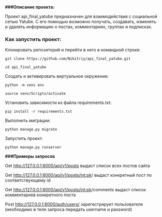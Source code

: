 **###Описание проекта:**

Проект api_final_yatube предназначен для взаимодействия с социальной сетью Yatube.
С его помощью возможно получать, создавать, изменять и удалять информацию о постах, комментариях, группах и подписках.

### Как запустить проект:

Клонировать репозиторий и перейти в него в командной строке:

```
git clone https://github.com/Nikitriy/api_final_yatube.git
```

```
cd api_final_yatube
```

Cоздать и активировать виртуальное окружение:

```
python -m venv env
```

```
source venv/Scripts/activate
```

Установить зависимости из файла requirements.txt:


```
pip install -r requirements.txt
```

Выполнить миграции:

```
python manage.py migrate
```

Запустить проект:

```
python manage.py runserver
```

**###Примеры запросов**

Get http://127.0.0.1:8000/api/v1/posts выдаст список всех постов сайта

Get http://127.0.0.1:8000/api/v1/posts/<int:pk>/ выдаст конкретный пост по соответствующему id

Get http://127.0.0.1:8000/api/v1/posts/<int:pk>/comments выдаст список комментариев конкретного поста

Post http://127.0.0.1:8000/auth/users/ зарегестрирует пользователя (необходимо в теле запроса передать username и password)
